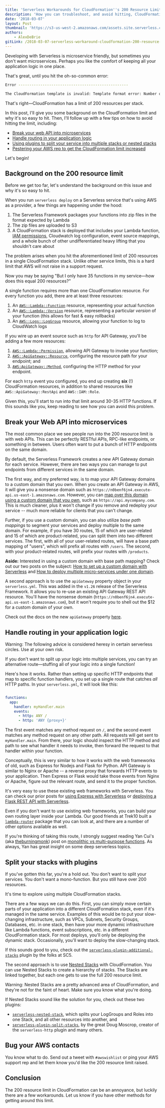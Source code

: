 ```yaml
---
title: 'Serverless Workarounds for CloudFormation''s 200 Resource Limit'
description: 'How you can troubleshoot, and avoid hitting, CloudFormation''s 200 resource limit'
date: '2018-03-07'
layout: Post
thumbnail: 'https://s3-us-west-2.amazonaws.com/assets.site.serverless.com/logos/serverless-square-icon-text.png'
authors:
    - AlexDeBrie
gitLink: /2018-03-07-serverless-workaround-cloudformation-200-resource-limit.md
---
```


Developing with Serverless is microservice friendly, but sometimes you don't want microservices. Perhaps you like the comfort of keeping all your application logic in one place.

That's great, until you hit the oh-so-common error:

```bash
Error --------------------------------------------------

The CloudFormation template is invalid: Template format error: Number of resources, 201, is greater than maximum allowed, 200
```

That's right—CloudFormation has a limit of 200 resources per stack.

In this post, I'll give you some background on the CloudFormation limit and why it's so easy to hit. Then, I'll follow up with a few tips on how to avoid hitting the limit, including:

- [Break your web API into microservices](#break-your-web-api-into-microservices)
- [Handle routing in your application logic](#handle-routing-in-your-application-logic)
- [Using plugins to split your service into multiple stacks or nested stacks](#split-your-stacks-with-plugins)
- [Pestering your AWS rep to get the CloudFormation limit increased](#bug-your-AWS-contacts)

Let's begin!

## Background on the 200 resource limit

Before we get too far, let's understand the background on this issue and why it's so easy to hit.

When you run `serverless deploy` on a Serverless service that's using AWS as a provider, a few things are happening under the hood:

1. The Serverless Framework packages your functions into zip files in the format expected by Lambda
2. The zip files are uploaded to S3
3. A CloudFormation stack is deployed that includes your Lambda function, [IAM permissions](https://serverless.com/blog/abcs-of-iam-permissions/), Cloudwatch log configuration, event source mappings, and a whole bunch of other undifferentiated heavy lifting that you shouldn't care about

The problem arises when you hit the aforementioned limit of 200 resources in a single CloudFormation stack. Unlike other service limits, this is a hard limit that AWS will not raise in a support request.

Now you may be saying "But I only have 35 functions in my service—how does this equal 200 resources?"

A single function requires more than one CloudFormation resource. For every function you add, there are at least three resources:

1. An [`AWS::Lambda::Function`](https://docs.aws.amazon.com/AWSCloudFormation/latest/UserGuide/aws-resource-lambda-function.html) resource, representing your actual function
2. An [`AWS::Lambda::Version`](https://docs.aws.amazon.com/AWSCloudFormation/latest/UserGuide/aws-resource-lambda-version.html) resource, representing a particular *version* of your function (this allows for fast & easy rollbacks)
3. An [`AWS::Logs::LogGroup`](https://docs.aws.amazon.com/AWSCloudFormation/latest/UserGuide/aws-resource-logs-loggroup.html) resource, allowing your function to log to CloudWatch logs

If you wire up an event source such as `http` for API Gateway, you'll be adding a few more resources:

1. [`AWS::Lambda::Permission`](https://docs.aws.amazon.com/AWSCloudFormation/latest/UserGuide/aws-resource-lambda-permission.html), allowing API Gateway to invoke your function;
2. [`AWS::ApiGateway::Resource`](https://docs.aws.amazon.com/AWSCloudFormation/latest/UserGuide/aws-resource-apigateway-resource.html), configuring the resource path for your endpoint; and
3. [`AWS:ApiGateway::Method`](https://docs.aws.amazon.com/AWSCloudFormation/latest/UserGuide/aws-resource-apigateway-method.html), configuring the HTTP method for your endpoint.

For each `http` event you configured, you end up creating **six** (!) CloudFormation resources, in addition to shared resources like `AWS::ApiGateway::RestApi` and `AWS::IAM::Role`.

Given this, you'll start to run into that limit around 30-35 HTTP functions. If this sounds like you, keep reading to see how you can avoid this problem.

## Break your Web API into microservices

The most common place we see people run into the 200 resource limit is with web APIs. This can be perfectly RESTful APIs, RPC-like endpoints, or something in between. Users often want to put a bunch of HTTP endpoints on the same domain.

By default, the Serverless Framework creates a new API Gateway domain for each service. However, there are two ways you can manage to put endpoints from different services in the same domain.

The first way, and my preferred way, is to map your API Gateway domains to a custom domain that you own. When you create an API Gateway in AWS, it will give you a nonsense domain such as `https://n0benf6jn4.execute-api.us-east-1.amazonaws.com`. However, you can [map over this domain using a custom domain that you own](https://serverless.com/blog/serverless-api-gateway-domain/), such as `https://api.mycompany.com`. This is much cleaner, plus it won't change if you remove and redeploy your service -- much more reliable for clients that you can't change.

Further, if you use a custom domain, you can also utilize *base path mappings* to segment your services and deploy multiple to the same domain. For example, if you have 30 routes, 15 of which are user-related and 15 of which are product-related, you can split them into two different services. The first, with all of your user-related routes, will have a base path mapping of "users", which will prefix all routes with `/users`. The second, with your product-related routes, will prefix your routes with `/products`.

**Aside:** Interested in using a custom domain with base path mapping? Check out our two posts on the subject: [How to set up a custom domain with Serverless](https://serverless.com/blog/serverless-api-gateway-domain/) and [How to deploy multiple micro-services under one domain](https://serverless.com/blog/api-gateway-multiple-services/).

A second approach is to use the `apiGateway` property object in your `serverless.yml`. This was added in the `v1.26` release of the Serverless Framework. It allows you to re-use an existing API Gateway REST API resource. You'll have the nonsense domain (`https://n0benf6jn4.execute-api.us-east-1.amazonaws.com`), but it won't require you to shell out the $12 for a custom domain of your own.

Check out the docs on the new `apiGateway` property [here](https://serverless.com/framework/docs/providers/aws/events/apigateway#share-api-gateway-and-api-resources).

## Handle routing in your application logic

Warning: The following advice is considered heresy in certain serverless circles. Use at your own risk.

If you don't want to split up your logic into multiple services, you can try an alternative route—stuffing all of your logic into a single function!

Here's how it works. Rather than setting up specific HTTP endpoints that map to specific function handlers, you set up a single route that catches _all_ HTTP paths. In your `serverless.yml`, it will look like this:

```yml

functions:
  app:
    handler: myHandler.main
    events:
      - http: ANY /
      - http: 'ANY {proxy+}'
```

The first event matches any method request on `/`, and the second event matches any method request on any other path. All requests will get sent to `myHandler.main`. From there, your logic should inspect the HTTP method and path to see what handler it needs to invoke, then forward the request to that handler within your function.

Conceptually, this is very similar to how it works with the web frameworks of old, such as Express for Nodejs and Flask for Python. API Gateway is similar to Nginx or Apache -- a reverse proxy that forwards HTTP events to your application. Then Express or Flask would take those events from Nginx or Apache, figure out the relevant route, and send it to the proper function.

It's very easy to use these existing web frameworks with Serverless. You can check our prior posts for [using Express with Serverless](https://serverless.com/blog/serverless-express-rest-api/) or [deploying a Flask REST API with Serverless](https://serverless.com/blog/flask-python-rest-api-serverless-lambda-dynamodb/).

Even if you don't want to use existing web frameworks, you can build your own routing layer inside your Lambda. Our good friends at Trek10 built a [`lambda-router`](https://github.com/trek10inc/lambda-router) package that you can look at, and there are a number of other options available as well.

If you're thinking of taking this route, I strongly suggest reading Yan Cui's (aka [theburningmonk](https://twitter.com/theburningmonk)) post on [monolithic vs multi-purpose functions](https://hackernoon.com/aws-lambda-should-you-have-few-monolithic-functions-or-many-single-purposed-functions-8c3872d4338f). As always, Yan has great insight on some deep serverless topics.

## Split your stacks with plugins

If you've gotten this far, you're a hold out. You don't want to split your services. You don't want a mono-function. But 
you still have over 200 resources. 

It's time to explore using multiple CloudFormation stacks.

There are a few ways we can do this. First, you can simply move certain parts of your application into a different CloudFormation stack, even if it's managed in the same service. Examples of this would be to put your slow-changing infrastructure, such as VPCs, Subnets, Security Groups, Databases, etc. in one stack, then have your more dynamic infrastructure like Lambda functions, event subscriptions, etc. in a different CloudFormation stack. For most deploys, you'll only be deploying the dynamic stack. Occasionally, you'll want to deploy the slow-changing stack.

If this sounds good to you, check out the [`serverless-plugin-additional-stacks`](https://github.com/SC5/serverless-plugin-additional-stacks) plugin by the folks at SC5.

The second approach is to use [Nested Stacks](https://docs.aws.amazon.com/AWSCloudFormation/latest/UserGuide/using-cfn-nested-stacks.html) with CloudFormation. You can use Nested Stacks to create a hierarchy of stacks. The Stacks are linked together, but each one gets to use the full 200 resource limit.

Warning: Nested Stacks are a pretty advanced area of CloudFormation, and they're not for the faint of heart. Make sure you know what you're doing.

If Nested Stacks sound like the solution for you, check out these two plugins:

- [`serverless-nested-stack`](https://github.com/jagdish-176/serverless-nested-stack), which splits your LogGroups and Roles into one Stack, and all other resources into another, and
- [`serverless-plugin-split-stacks`](https://github.com/dougmoscrop/serverless-plugin-split-stacks), by the great Doug Moscrop, creator of the `serverless-http` plugin and many others.

## Bug your AWS contacts

You know what to do. Send out a tweet with `#awswishlist` or ping your AWS support rep and let them know you'd like the 200 resource limit raised. 

## Conclusion

The 200 resource limit in CloudFormation can be an annoyance, but luckily there are a few workarounds. Let us know if you have other methods for getting around this limit.

